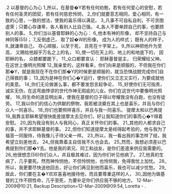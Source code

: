.2 
以基督的心为心 
1_所以，在基督�Y若有任何劝勉，若有任何爱心的安慰，若有任何圣灵的团契，若有任何慈悲怜悯， 2_你们就要意志相同，爱心相同，有一致的心思，一致的想法，使我的喜乐得以满足。 3_凡事不可自私自利，不可贪图虚荣；只要心存谦卑，各人看别人比自己强。 4_各人不要单顾自己的事，也要顾别人的事。 
5_你们当以基督耶稣的心为心： 
6_他本有神的形像， 
却不坚持自己与神同等(55)； 
7_反倒虚己， 
取了奴�W的形像， 
成为人的样式； 
既有人的样子， 
8_就谦卑自己， 
存心顺服，以至于死， 
且死在十字架上。 
9_所以神把他升为至高， 
又赐给他超乎万名之上的名， 
10_使一切在天上的、地上的和地底下的， 
因耶稣的名， 
众膝都要跪下， 
11_众口都要宣认： 
耶稣基督是主， 
归荣耀给父神。 
在这世上像明光照耀 
12_我亲爱的，这样看来，你们向来是顺服的，不但我在你们那�Y，就是我现在不在你们那�Y的时候更是顺服的，就当恐惧战兢完成你们自己得救的事； 13_因为是神在你们心�Y运行，使你们又立志又实行，为要成就他的美意。 14_你们无论做甚么事，都不要发怨言起争论， 15_好使你们无可指责，诚实无伪，在这弯曲悖谬的世代作神无瑕疵的儿女。你们在这世代中要像明光照耀， 16_将生命的道显明出来，使我在基督的日子得以夸耀我没有白跑，也没有徒劳。 17_我以你们的信心为供献的祭物，我若被浇奠在其上也是喜乐，并且与你们众人一同喜乐。 18_你们也要照样喜乐，并且与我一同喜乐。 
提摩太和以巴弗提 
19_我靠主耶稣希望很快能差提摩太去见你们，好让我知道你们的事而心�Y得着安慰。 20_因为我没有别人与我同心，真正关怀你们的事。 21_其他的人都求自己的事，并不求耶稣基督的事。 22_但你们知道提摩太是经得起考验的，他与我为了福音一同服侍，待我像儿子待父亲一样。 23_所以，我一看出我的事怎样了结，我希望立刻差他去， 24_但我靠着主自信我不久也会去。 
25_然而，我想必须差以巴弗提到你们那�Y去。他是我的弟兄、同工和战友，是你们差遣来供应我需要的。 26_他很想念(56)你们众人，并且极其难过，因为你们听见他病了。 27_他真的生病了，几乎要死。然而神怜悯他，不但怜悯他，也怜悯我，免得我忧上加忧。 28_所以，我更要尽快送他回去，好让你们再见到他而喜乐，我也可以减少忧愁。 29_故此，你们要在主�Y欢欢喜喜地接待他，而且要尊重这样的人， 30_因他为做基督的工作不顾性命，几乎至死，为要补足你们供应我不够的地方。 
12-Mar-2009@10:21, Backup Description=12-Mar-2009@09:54, Loretta - 
.